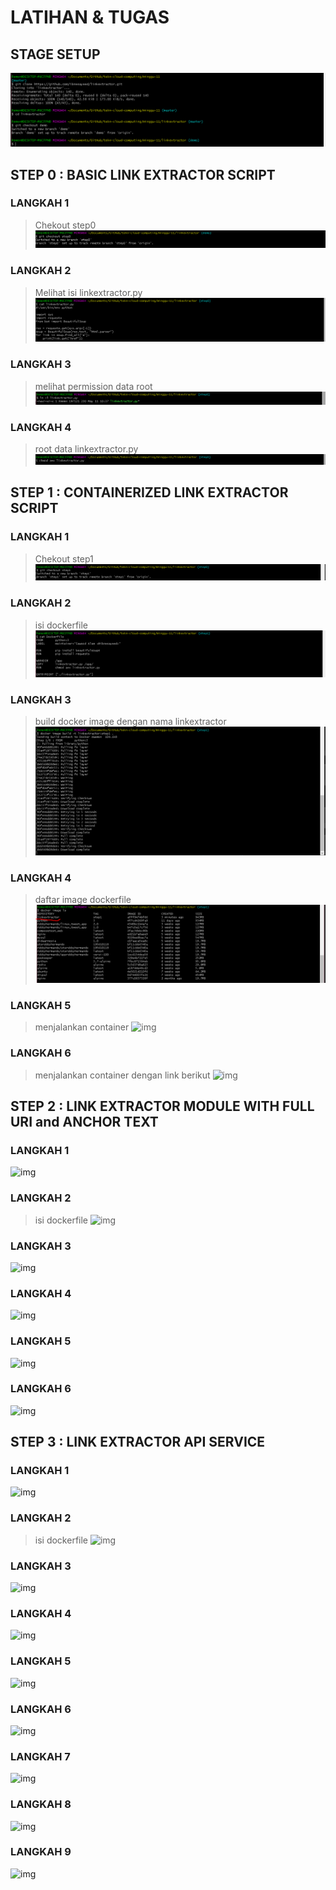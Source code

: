 # LATIHAN & TUGAS

## STAGE SETUP
![img](1.PNG)

## STEP 0 : BASIC LINK EXTRACTOR SCRIPT
### LANGKAH 1
>Chekout step0
![img](2.PNG)

### LANGKAH 2
>Melihat isi linkextractor.py
![img](3.PNG)

### LANGKAH 3
>melihat permission data root
![img](4.PNG)

### LANGKAH 4
>root data linkextractor.py
![img](5.PNG)

## STEP 1 : CONTAINERIZED LINK EXTRACTOR SCRIPT
### LANGKAH 1
>Chekout step1
![img](6.PNG)

### LANGKAH 2
>isi dockerfile
![img](7.PNG)

### LANGKAH 3
>build docker image dengan nama linkextractor
![img](8.PNG)

### LANGKAH 4
>daftar image dockerfile
![img](9.PNG)

### LANGKAH 5
>menjalankan container
![img](10.PNG)

### LANGKAH 6
>menjalankan container dengan link berikut
![img](11.PNG)

## STEP 2 : LINK EXTRACTOR MODULE WITH FULL URI and ANCHOR TEXT
### LANGKAH 1
>
![img](12.PNG)

### LANGKAH 2
>isi dockerfile
![img](13.PNG)

### LANGKAH 3
>
![img](14.PNG)

### LANGKAH 4
>
![img](15.PNG)

### LANGKAH 5
>
![img](16.PNG)

### LANGKAH 6
>
![img](17.PNG)

## STEP 3 : LINK EXTRACTOR API SERVICE
### LANGKAH 1
>
![img](18.PNG)

### LANGKAH 2
>isi dockerfile
![img](19.PNG)

### LANGKAH 3
>
![img](20.PNG)

### LANGKAH 4
>
![img](21.PNG)

### LANGKAH 5
>
![img](22.PNG)

### LANGKAH 6
>
![img](23.PNG)

### LANGKAH 7
>
![img](24.PNG)

### LANGKAH 8
>
![img](25.PNG)

### LANGKAH 9
>
![img](26.PNG)